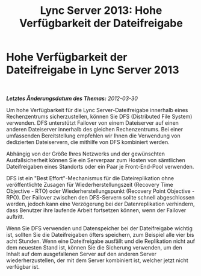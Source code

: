 ﻿---
title: 'Lync Server 2013: Hohe Verfügbarkeit der Dateifreigabe'
TOCTitle: Hohe Verfügbarkeit der Dateifreigabe
ms:assetid: b8c8d5ec-9397-4128-8d1e-8ec6c30fade7
ms:mtpsurl: https://technet.microsoft.com/de-de/library/JJ205203(v=OCS.15)
ms:contentKeyID: 49295198
ms.date: 05/19/2016
mtps_version: v=OCS.15
ms.translationtype: HT
---

# Hohe Verfügbarkeit der Dateifreigabe in Lync Server 2013

 

_**Letztes Änderungsdatum des Themas:** 2012-03-30_

Um hohe Verfügbarkeit für die Lync Server-Dateifreigabe innerhalb eines Rechenzentrums sicherzustellen, können Sie DFS (Distributed File System) verwenden. DFS unterstützt Failover von einem Dateiserver auf einen anderen Dateiserver innerhalb des gleichen Rechenzentrums. Bei einer umfassenden Bereitstellung empfehlen wir Ihnen die Verwendung von dedizierten Dateiservern, die mithilfe von DFS kombiniert werden.

Abhängig von der Größe Ihres Netzwerks und der gewünschten Ausfallsicherheit können Sie ein Serverpaar zum Hosten von sämtlichen Dateifreigaben eines Standorts oder ein Paar je Front-End-Pool verwenden.

DFS ist ein "Best Effort"-Mechanismus für die Dateireplikation ohne veröffentlichte Zusagen für Wiederherstellungszeit (Recovery Time Objective - RTO) oder Wiederherstellungspunkt (Recovery Point Objective - RPO). Der Failover zwischen den DFS-Servern sollte schnell abgeschlossen werden, jedoch kann eine Verzögerung bei der Datenreplikation verhindern, dass Benutzer ihre laufende Arbeit fortsetzen können, wenn der Failover auftritt.

Wenn Sie DFS verwenden und Datenspeicher bei der Dateifreigabe wichtig ist, sollten Sie die Dateifreigaben öfters speichern, zum Beispiel alle vier bis acht Stunden. Wenn eine Dateifreigabe ausfällt und die Replikation nicht auf dem neuesten Stand ist, können Sie die Sicherung verwenden, um den Inhalt auf dem ausgefallenen Server auf den anderen Server wiederherzustellen, der mit dem Server kombiniert ist, welcher jetzt nicht verfügbar ist.

